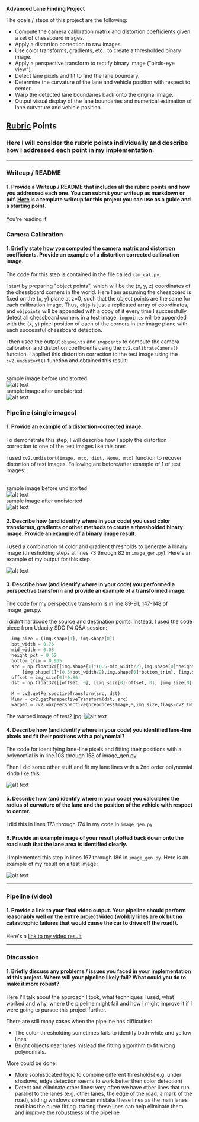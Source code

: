 **Advanced Lane Finding Project**

The goals / steps of this project are the following:

* Compute the camera calibration matrix and distortion coefficients given a set of chessboard images.
* Apply a distortion correction to raw images.
* Use color transforms, gradients, etc., to create a thresholded binary image.
* Apply a perspective transform to rectify binary image ("birds-eye view").
* Detect lane pixels and fit to find the lane boundary.
* Determine the curvature of the lane and vehicle position with respect to center.
* Warp the detected lane boundaries back onto the original image.
* Output visual display of the lane boundaries and numerical estimation of lane curvature and vehicle position.

[//]: # (Image References)

[image1]: ./examples/undistort_output.png "Undistorted"
[image2]: ./test_images/test2.jpg "Road Transformed"
[image3]: ./examples/binary_combo_example.jpg "Binary Example"
[image4]: ./examples/warped_straight_lines.jpg "Warp Example"
[image5]: ./examples/color_fit_lines.jpg "Fit Visual"
[image6]: ./examples/example_output.jpg "Output"
[video1]: ./tracked_1.mp4 "Video"
[image7]: ./camera_cal/calibration1.jpg "Before Undistorted"
[image8]: ./output_images/undistorted_calibration1.jpg "After Undistorted"
[image9]: ./output_images/undistorted_test2.jpg "Test After Undistorted"
[image10]: ./output_images/color_grad_thresh_test2.jpg "Test After Color/Gradient Thresholding"
[image11]: ./output_images/warped_test2.jpg "Test After Perspective Transform"
[image12]: ./output_images/road_warped_test2.jpg "Test After Perspective Transform"
[image13]: ./output_images/result2.jpg "sample of results"

## [Rubric](https://review.udacity.com/#!/rubrics/571/view) Points

### Here I will consider the rubric points individually and describe how I addressed each point in my implementation.  

---

### Writeup / README

#### 1. Provide a Writeup / README that includes all the rubric points and how you addressed each one.  You can submit your writeup as markdown or pdf.  [Here](https://github.com/udacity/CarND-Advanced-Lane-Lines/blob/master/writeup_template.md) is a template writeup for this project you can use as a guide and a starting point.  

You're reading it!

### Camera Calibration

#### 1. Briefly state how you computed the camera matrix and distortion coefficients. Provide an example of a distortion corrected calibration image.

The code for this step is contained in the file called `cam_cal.py`.

I start by preparing "object points", which will be the (x, y, z) coordinates of the chessboard corners in the world. Here I am assuming the chessboard is fixed on the (x, y) plane at z=0, such that the object points are the same for each calibration image.  Thus, `objp` is just a replicated array of coordinates, and `objpoints` will be appended with a copy of it every time I successfully detect all chessboard corners in a test image.  `imgpoints` will be appended with the (x, y) pixel position of each of the corners in the image plane with each successful chessboard detection.  

I then used the output `objpoints` and `imgpoints` to compute the camera calibration and distortion coefficients using the `cv2.calibrateCamera()` function.  I applied this distortion correction to the test image using the `cv2.undistort()` function and obtained this result:

<br> sample image before undistorted<br>
![alt text][image7]
<br> sample image after undistorted<br>
![alt text][image8]

### Pipeline (single images)

#### 1. Provide an example of a distortion-corrected image.

To demonstrate this step, I will describe how I apply the distortion correction to one of the test images like this one:

I used `cv2.undistort(image, mtx, dist, None, mtx)` function to recover distortion of test images. Following are before/after example of 1 of test images:

<br> sample image before undistorted <br>
![alt text][image2]
<br> sample image after undistorted <br>
![alt text][image9]

#### 2. Describe how (and identify where in your code) you used color transforms, gradients or other methods to create a thresholded binary image.  Provide an example of a binary image result.

I used a combination of color and gradient thresholds to generate a binary image (thresholding steps at lines 73 through 82 in `image_gen.py`).  Here's an example of my output for this step.

![alt text][image10]

#### 3. Describe how (and identify where in your code) you performed a perspective transform and provide an example of a transformed image.

The code for my perspective transform is in line 89-91, 147-148 of image_gen.py.

I didn't hardcode the source and destination points. Instead, I used the code piece from Udacity SDC P4 Q&A session:

```python
  img_size = (img.shape[1], img.shape[0])
  bot_width = 0.76
  mid_width = 0.08
  height_pct = 0.62
  bottom_trim = 0.935
  src = np.float32([[img.shape[1]*(0.5-mid_width/2),img.shape[0]*height_pct],[img.shape[1]*(0.5+mid_width/2),img.shape[0]*height_pct],
      [img.shape[1]*(0.5+bot_width/2),img.shape[0]*bottom_trim], [img.shape[1]*(0.5-bot_width/2),img.shape[0]*bottom_trim]])
  offset = img_size[0]*0.80
  dst = np.float32([[offset, 0], [img_size[0]-offset, 0], [img_size[0]-offset, img_size[1]], [offset, img_size[1]]])

  M = cv2.getPerspectiveTransform(src, dst)
  Minv = cv2.getPerspectiveTransform(dst, src)
  warped = cv2.warpPerspective(preprocessImage,M,img_size,flags=cv2.INTER_LINEAR)
```

The warped image of test2.jpg:
![alt text][image11]

#### 4. Describe how (and identify where in your code) you identified lane-line pixels and fit their positions with a polynomial?

The code for identifying lane-line pixels and fitting their positions with a polynomial is in line 108 through 158 of image_gen.py.

Then I did some other stuff and fit my lane lines with a 2nd order polynomial kinda like this:

![alt text][image12]

#### 5. Describe how (and identify where in your code) you calculated the radius of curvature of the lane and the position of the vehicle with respect to center.

I did this in lines 173 through 174 in my code in `image_gen.py`

#### 6. Provide an example image of your result plotted back down onto the road such that the lane area is identified clearly.

I implemented this step in lines 167 through 186 in `image_gen.py`. Here is an example of my result on a test image:

![alt text][image13]

---

### Pipeline (video)

#### 1. Provide a link to your final video output.  Your pipeline should perform reasonably well on the entire project video (wobbly lines are ok but no catastrophic failures that would cause the car to drive off the road!).

Here's a [link to my video result](./tracked_1.mp4)

---

### Discussion

#### 1. Briefly discuss any problems / issues you faced in your implementation of this project.  Where will your pipeline likely fail?  What could you do to make it more robust?

Here I'll talk about the approach I took, what techniques I used, what worked and why, where the pipeline might fail and how I might improve it if I were going to pursue this project further.  

There are still many cases when the pipeline has difficuties:
* The color-thresholding sometimes fails to identify both white and yellow lines
* Bright objects near lanes mislead the fitting algorithm to fit wrong polynomials.

More could be done:
* More sophisticated logic to combine different thresholds( e.g. under shadows, edge detection seems to work better then color detection)
* Detect and eliminate other lines: very often we have other lines that run parallel to the lanes (e.g. other lanes, the edge of the road, a mark of the road), sliding windows some can mistake these lines as the main lanes and bias the curve fitting. tracing these lines can help eliminate them and improve the robustness of the pipeline
